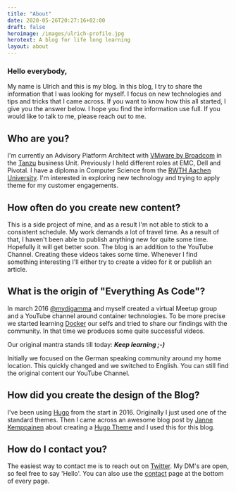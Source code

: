 ```yaml
---
title: "About"
date: 2020-05-26T20:27:16+02:00
draft: false
heroimage: /images/ulrich-profile.jpg
herotext: A blog for life long learning
layout: about
---
```


### Hello everybody,

My name is Ulrich and this is my blog. In this blog, I try to share the information that I was looking for myself. I focus on new technologies and tips and tricks that I came across. If you want to know how this all started, I give you the answer below. I hope you find the information use full. If you would like to talk to me, please reach out to me.

## Who are you?

I'm currently an Advisory Platform Architect with [VMware by Broadcom](https://vmware.com) in the [Tanzu](https://tanzu.vmware.com) business Unit. Previously I held different roles at EMC, Dell and Pivotal. I have a diploma in Computer Science from the [RWTH Aachen University](https://rwth-aachen.de). I'm interested in exploring new technology and trying to apply theme for my customer engagements.

## How often do you create new content?

This is a side project of mine, and as a result I'm not able to stick to a consistent schedule. My work demands a lot of travel time. As a result of that, I haven't been able to publish anything new for quite some time. Hopefully it will get better soon. The blog is an addition to the YouTube Channel. Creating these videos takes some time. Whenever I find something interesting I'll either try to create a video for it or publish an article. 

## What is the origin of "Everything As Code"?

In march 2016 [@mydigamma](https://twitter.com/MyDigamma) and myself created a virtual Meetup group and a YouTube channel around container technologies. To be more precise we started learning [Docker](https://docker.com) our selfs and tried to share our findings with the community. In that time we produces some quite successful videos.  

Our original mantra stands till today:  __*Keep learning ;-)*__

Initially we focused on the German speaking community around my home location. This quickly changed and we switched to English. You can still find the original content our YouTube Channel.

## How did you create the design of the Blog?

I've been using [Hugo](https://gohugo.io) from the start in 2016. Originally I just used one of the standard themes. Then I came across an awesome blog post by [Janne Kemppainen](https://www.pakstech.com/about/) about creating a [Hugo Theme](https://www.pakstech.com/blog/introduction-to-hugo/) and I used this for this blog.


## How do I contact you?

The easiest way to contact me is to reach out on [Twitter](https://twitter.com/DevUlrix). My DM's are open, so feel free to say 'Hello'. You can also use the [contact](/contact) page at the bottom of every page.
